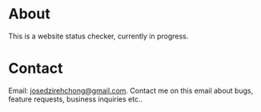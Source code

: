# About

This is a website status checker, currently in progress.

# Contact

Email: josedzirehchong@gmail.com. Contact me on this email about bugs, feature requests, business inquiries etc..
